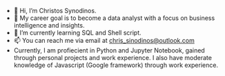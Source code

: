 - 👋 Hi, I’m Christos Synodinos.
- 👀 My career goal is to become a data analyst with a focus on business intelligence and insights.
- 🌱 I’m currently learning SQL and Shell script.
- 📫 You can reach me via email at chris_sinodinos@outlook.com
- Currently, I am profiecient in Python and Jupyter Notebook, gained through personal projects and work experience. I also have moderate knowledge of Javascript (Google framework) through work experience. 

<!---
CSynodinos/CSynodinos is a ✨ special ✨ repository because its `README.md` (this file) appears on your GitHub profile.
You can click the Preview link to take a look at your changes.
--->
